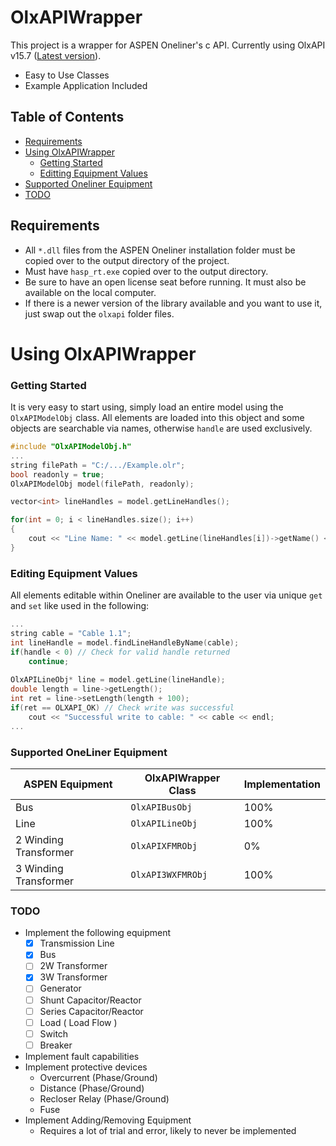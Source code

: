 
# OlxAPIWrapper

This project is a wrapper for ASPEN Oneliner's c API. Currently using OlxAPI v15.7 ([Latest version](https://github.com/aspeninc/TestBenchOlxAPI/tree/master)).

- Easy to Use Classes
- Example Application Included

## Table of Contents
 - [Requirements](/#requirements)
 - [Using OlxAPIWrapper](/#using-olxapiwrapper)
    - [Getting Started](/#getting-started)
    - [Editting Equipment Values](/#editing-equipment-values)
 - [Supported Oneliner Equipment](/#supported-oneliner-equipment)
 - [TODO](/#todo)

## Requirements

- All `*.dll` files from the ASPEN Oneliner installation folder must be copied over to the output directory of the project.
- Must have `hasp_rt.exe` copied over to the output directory.
- Be sure to have an open license seat before running. It must also be available on the local computer.
- If there is a newer version of the library available and you want to use it, just swap out the `olxapi` folder files.

# Using OlxAPIWrapper<a name="using-olxapiwrapper"></a>
### Getting Started<a name="getting-started"></a>

It is very easy to start using, simply load an entire model using the ```OlxAPIModelObj``` class. All elements are loaded into this object and some objects are searchable via names, otherwise ```handle``` are used exclusively.

```cpp
#include "OlxAPIModelObj.h"
...
string filePath = "C:/.../Example.olr";
bool readonly = true;
OlxAPIModelObj model(filePath, readonly);

vector<int> lineHandles = model.getLineHandles();

for(int = 0; i < lineHandles.size(); i++)
{
    cout << "Line Name: " << model.getLine(lineHandles[i])->getName() << endl; // Print line name
}
```
### Editing Equipment Values<a name="editing-equipment-values"></a>
All elements editable within Oneliner are available to the user via unique ```get``` and ```set``` like used in the following:

```cpp
...
string cable = "Cable 1.1";
int lineHandle = model.findLineHandleByName(cable);
if(handle < 0) // Check for valid handle returned
    continue;
    
OlxAPILineObj* line = model.getLine(lineHandle);
double length = line->getLength();
int ret = line->setLength(length + 100);
if(ret == OLXAPI_OK) // Check write was successful
    cout << "Successful write to cable: " << cable << endl;
...
```

### Supported OneLiner Equipment<a name="supported-oneliner-equipment"></a>
|ASPEN Equipment |OlxAPIWrapper Class | Implementation |
|--|--|--|
|Bus| ``` OlxAPIBusObj ``` | 100% |
|Line| ``` OlxAPILineObj ``` | 100%|
|2 Winding Transformer| ``` OlxAPIXFMRObj ``` |0%|
|3 Winding Transformer| ``` OlxAPI3WXFMRObj ``` |100%|

### TODO

 - Implement the following equipment
	 - [x] Transmission Line
	 - [x] Bus
	 - [ ] 2W Transformer
	 - [x] 3W Transformer
	 - [ ] Generator
	 - [ ] Shunt Capacitor/Reactor
	 - [ ] Series Capacitor/Reactor
	 - [ ] Load ( Load Flow )
	 - [ ] Switch
	 - [ ] Breaker
 - Implement fault capabilities
 - Implement protective devices
	 - Overcurrent (Phase/Ground)
	 - Distance (Phase/Ground)
	 - Recloser Relay (Phase/Ground)
	 - Fuse
 - Implement Adding/Removing Equipment
	 - Requires a lot of trial and error, likely to never be implemented

